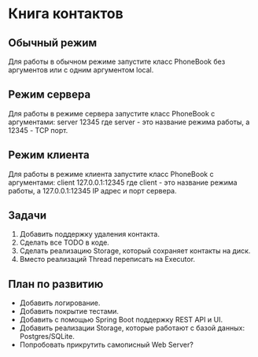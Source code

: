 # Книга контактов

## Обычный режим
Для работы в обычном режиме запустите класс PhoneBook без аргументов или с одним аргументом local.

## Режим сервера
Для работы в режиме сервера запустите класс PhoneBook с аргументами: server 12345
где server - это название режима работы, а 12345 - TCP порт.

## Режим клиента
Для работы в режиме клиента запустите класс PhoneBook с аргументами: client 127.0.0.1:12345
где client - это название режима работы, а 127.0.0.1:12345 IP адрес и порт сервера.

## Задачи

1. Добавить поддержку удаления контакта.
2. Сделать все TODO в коде.
3. Сделать реализацию Storage, который сохраняет контакты на диск.
4. Вместо реализаций Thread переписать на Executor.

## План по развитию
- Добавить логирование.
- Добавить покрытие тестами.
- Добавить с помощью Spring Boot поддержку REST API и UI.
- Добавить реализации Storage, которые работают с базой данных: Postgres/SQLite.
- Попробовать прикрутить самописный Web Server?